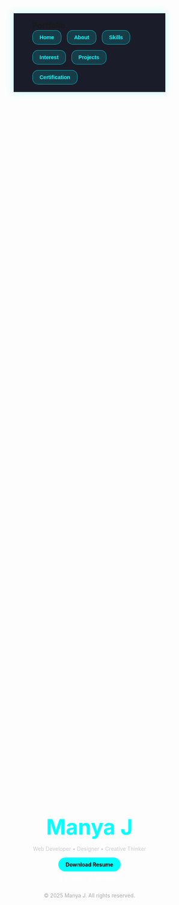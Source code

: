 <!DOCTYPE html>
<html lang="en">
<head>
  <meta charset="UTF-8" />
  <meta name="viewport" content="width=device-width, initial-scale=1.0"/>
  <title>Manya J - Portfolio</title>
  <style>
    * { margin: 0; padding: 0; box-sizing: border-box; }

    body {
      font-family: 'Segoe UI', sans-serif;
      background: #0f111a;
      overflow-x: hidden;
      color: #fff;
      position: relative;
    }

    canvas#stars {
      position: fixed;
      top: 0;
      left: 0;
      z-index: -1;
    }

    header {
      background: #1a1c29;
      padding: 20px 50px;
      display: flex;
      justify-content: space-between;
      align-items: center;
      box-shadow: 0 0 20px #00ffff44;
      flex-wrap: wrap;
    }

    .logo {
      font-size: 1.5em;
      font-weight: bold;
    }

    nav {
      display: flex;
      gap: 15px;
      flex-wrap: wrap;
    }

    nav button {
      background: rgba(0, 255, 255, 0.15);
      border: 1px solid #00ffffaa;
      color: #00ffff;
      font-size: 1em;
      border-radius: 15px;
      padding: 10px 18px;
      font-weight: bold;
      cursor: pointer;
      transition: 0.3s;
      backdrop-filter: blur(5px);
    }

    nav button:hover {
      background: rgba(0, 255, 255, 0.3);
    }

    nav button.active {
      box-shadow: 0 0 15px #00ffffaa;
    }

    .hero-container {
      display: flex;
      justify-content: center;
      align-items: center;
      height: calc(100vh - 100px);
      padding: 20px;
      flex-direction: column;
      text-align: center;
    }

    .hero-content h1 {
      font-size: 4em;
      color: #00ffff;
    }

    .hero-content h2 {
      font-size: 1.8em;
      margin: 10px 0;
    }

    .hero-content p {
      color: #ccc;
      margin: 15px 0 25px;
    }

    .btns a {
      padding: 10px 20px;
      border-radius: 25px;
      background: #00ffff;
      color: #000;
      font-weight: bold;
      text-decoration: none;
      transition: 0.3s;
    }

    .btns a:hover {
      background: #00cccc;
    }

    .socials {
      margin-top: 15px;
      display: flex;
      justify-content: center;
      gap: 20px;
    }

    .socials a {
      color: #fff;
      font-size: 1.2em;
      text-decoration: none;
    }

    .modal-card {
      display: none;
      position: absolute;
      top: 50%;
      left: 50%;
      transform: translate(-50%, -50%);
      max-width: 800px;
      width: 90%;
      padding: 40px;
      background: rgba(31, 34, 53, 0.95);
      border-radius: 25px;
      text-align: center;
      box-shadow: 0 0 50px rgba(0, 255, 255, 0.4);
      z-index: 10;
      animation: popUp 0.4s ease forwards;
    }

    .modal-card.active {
      display: block;
    }

    .modal-card h3 {
      font-size: 2.4em;
      margin-bottom: 15px;
      color: #00ffff;
    }

    .modal-card p, .modal-card ul {
      font-size: 1.3em;
      line-height: 1.7em;
    }

    .slider-controls {
      margin-top: 25px;
      display: flex;
      justify-content: space-around;
    }

    .slider-controls button {
      background: #00ffff;
      color: #000;
      border: none;
      padding: 10px 20px;
      border-radius: 25px;
      cursor: pointer;
      font-weight: bold;
    }

    .register-message {
      display: none;
      margin-top: 30px;
      max-width: 600px;
      background: rgba(31, 31, 46, 0.95);
      padding: 25px;
      border-radius: 20px;
      box-shadow: 0 0 30px rgba(0, 255, 255, 0.3);
      text-align: center;
    }

    .register-message h4 {
      color: #00ffff;
      margin-bottom: 12px;
      font-size: 1.5em;
    }

    .register-message a {
      color: #00ffff;
      font-weight: bold;
      text-decoration: underline;
    }

    footer {
      text-align: center;
      color: #aaa;
      padding: 30px 10px;
    }

    @keyframes popUp {
      from { transform: translate(-50%, -60%) scale(0.7); opacity: 0; }
      to { transform: translate(-50%, -50%) scale(1); opacity: 1; }
    }

    @media (max-width: 768px) {
      .hero-container { height: auto; padding: 30px 20px; }
      .modal-card { width: 95%; padding: 25px; }
    }
  </style>
</head>
<body>

<canvas id="stars"></canvas>

<header>
  <div class="logo">Portfolio.</div>
  <nav>
    <button onclick="showHome(this)">Home</button>
    <button onclick="showSection(0, this)">About</button>
    <button onclick="showSection(1, this)">Skills</button>
    <button onclick="showSection(2, this)">Interest</button>
    <button onclick="showSection(3, this)">Projects</button>
    <button onclick="showSection(4, this)">Certification</button>
    
  </nav>
</header>

<div class="hero-container">
  <div class="hero-content" id="heroContent">
    <div class="header">
    <h1>Manya J</h1>
    <p>Web Developer • Designer • Creative Thinker</p>
  </div>
    <div class="btns">
      <a href="https://drive.google.com/file/d/1W34G0_quoQ11BDxekISbkhFp5roZp2rc/view?usp=drivesdk"
       target="_blank">Download Resume</a>
    </div>
    <div class="socials">
      <a href="mailto:manyamanya59896@gmail.com">📧 Email</a>
      <a href="https://www.linkedin.com/in/manya-j-669272262" target="_blank">💼 LinkedIn</a>
    </div>
  </div>

  <div class="modal-card" id="infoBox">
    <div id="modalContent"></div>
    <div class="slider-controls">
      
    </div>
  </div>

  
</div>

<footer>&copy; 2025 Manya J. All rights reserved.</footer>

<script>
  const slides = [
    `<h3>About Me</h3><p>Passionate and creative individual with a love for design, development, and storytelling through the web. 
      From building animated websites to crafting smooth user experiences,
       I aim to bring ideas to life with code and creativity.I believe in continuous learning and growing. 
       Whether it's debugging a tough problem, designing a beautiful page, or finding inspiration in everyday things .
       Creativity and discipline are the codes I live by.
        <p>"Code with purpose. Design with heart.".</p>`,
    `<h3>Skills</h3><ul><li>HTML, CSS, JavaScript </li><li>Python</li><li>SQL, 
      Git & GitHub</li><li>Digital Art, Presentation Skills</li><li>C and C++</li></ul>`,
    `<h3>Interests</h3><ul><li>Frontend Development</li><li>Program Management</li><li>AI + Design tools</li>
      <li>Web3 & DAO</li><li>UI/UX & Photography</li></ul>`,
    `<h3>Projects</h3><ul><li><b>Portfolio Website</b> - This site you're on!</li><li><b>IOT Projects</b> 1st Year: RFID Railway Protection
Built using Arduino, RFID sensors, and servo motors.
Goal: Improve safety at railway crossings through automation.
Outcome: Prototype successfully demonstrated in college exhibition.</li><li>2nd Year: Hand Gesture Recognition
Developed with Raspberry Pi, Python (OpenCV), and GPIO.
Goal: Enable communication for disabled individuals via hand signs.
Outcome: Real-time gesture recognition achieved with over 90% accuracy.
      </li><li><b>Photo Blog</b> - <a href="https://drive.google.com/drive/folders/1N8ZCbUide6V1_scnSG6DAw1Aa5tvcUti"
         target="_blank">View Gallery</a></li></ul>`,
    `<h3>Certificates</h3><p>Courses in AWS, Generative AI, Software Engineering and more.
      </p><a href="https://drive.google.com/drive/folders/1RteR_cRdqlQvZae_Las97hm0Qgxfo2I4" 
      target="_blank">🏅 View Certificates</a>`
  ];

  let currentSlide = 0;

  function showSection(index, btn) {
    currentSlide = index;
    document.getElementById('modalContent').innerHTML = slides[index];
    document.getElementById('infoBox').classList.add('active');
    document.getElementById('heroContent').style.display = 'none';
    document.getElementById('registerMessage').style.display = 'none';
    document.querySelectorAll('nav button').forEach(b => b.classList.remove('active'));
    btn.classList.add('active');
  }

  function prevSlide() {
    currentSlide = (currentSlide - 1 + slides.length) % slides.length;
    document.getElementById('modalContent').innerHTML = slides[currentSlide];
  }

  function nextSlide() {
    currentSlide = (currentSlide + 1) % slides.length;
    document.getElementById('modalContent').innerHTML = slides[currentSlide];
  }

  function showHome(btn) {
    closeModal();
    document.getElementById('heroContent').style.display = 'block';
    document.getElementById('registerMessage').style.display = 'none';
    document.querySelectorAll('nav button').forEach(b => b.classList.remove('active'));
    btn.classList.add('active');
  }

  function showRegister(btn) {
    closeModal();
    document.getElementById('heroContent').style.display = 'none';
    document.getElementById('registerMessage').style.display = 'block';
    document.querySelectorAll('nav button').forEach(b => b.classList.remove('active'));
    btn.classList.add('active');
  }

  function closeModal() {
    document.getElementById('infoBox').classList.remove('active');
    document.getElementById('modalContent').innerHTML = '';
  }

  // 🌌 Particle Background
  const canvas = document.getElementById("stars");
  const ctx = canvas.getContext("2d");
  let stars = [];

  function resizeCanvas() {
    canvas.width = window.innerWidth;
    canvas.height = window.innerHeight;
    stars = Array(200).fill().map(() => ({
      x: Math.random() * canvas.width,
      y: Math.random() * canvas.height,
      r: Math.random() * 1.5,
      d: Math.random() * 1
    }));
  }

  function drawStars() {
    ctx.clearRect(0, 0, canvas.width, canvas.height);
    ctx.fillStyle = "#ffffff88";
    stars.forEach(s => {
      ctx.beginPath();
      ctx.arc(s.x, s.y, s.r, 0, Math.PI * 2);
      ctx.fill();
    });
  }

  function animateStars() {
    stars.forEach(s => {
      s.y += s.d;
      if (s.y > canvas.height) {
        s.y = 0;
        s.x = Math.random() * canvas.width;
      }
    });
    drawStars();
    requestAnimationFrame(animateStars);
  }

  window.addEventListener('resize', resizeCanvas);
  resizeCanvas();
  animateStars();
</script>

</body>
</html>
